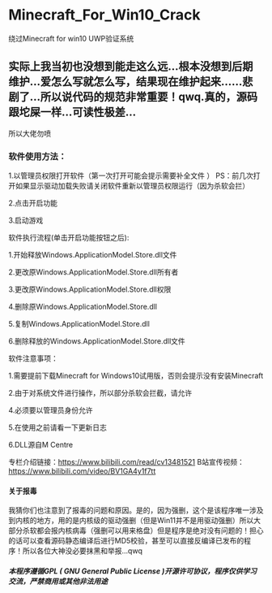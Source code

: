 # Minecraft_For_Win10_Crack
绕过Minecraft for win10 UWP验证系统

## 实际上我当初也没想到能走这么远...根本没想到后期维护...爱怎么写就怎么写，结果现在维护起来......悲剧了...所以说代码的规范非常重要！qwq.真的，源码跟坨屎一样...可读性极差...
所以大佬勿喷

### 软件使用方法：
1.以管理员权限打开软件（第一次打开可能会提示需要补全文件 ）
PS：前几次打开如果显示驱动加载失败请关闭软件重新以管理员权限运行（因为杀软会拦）

2.点击开启功能

3.启动游戏



软件执行流程(单击开启功能按钮之后):


1.开始释放Windows.ApplicationModel.Store.dll文件


2.更改原Windows.ApplicationModel.Store.dll所有者


3.更改原Windows.ApplicationModel.Store.dll权限


4.删除原Windows.ApplicationModel.Store.dll


5.复制Windows.ApplicationModel.Store.dll


6.删除释放的Windows.ApplicationModel.Store.dll文件



软件注意事项：


1.需要提前下载Minecraft for Windows10试用版，否则会提示没有安装Minecraft


2.由于对系统文件进行操作，所以部分杀软会拦截，请允许


4.必须要以管理员身份允许


5.在使用之前请看一下更新日志


6.DLL源自M Centre




专栏介绍链接：https://www.bilibili.com/read/cv13481521
B站宣传视频：https://www.bilibili.com/video/BV1GA4y1f7tt

#### 关于报毒
我猜你们也注意到了报毒的问题和原因。是的，因为强删，这个是该程序唯一涉及到内核的地方，用的是内核级的驱动强删（但是Win11并不是用驱动强删）所以大部分杀软都会报内核病毒（强删可以用来格盘）但是程序是绝对没有问题的！担心的话可以查看源码静态编译后进行MD5校验，甚至可以直接反编译已发布的程序！所以各位大神没必要抹黑和举报...qwq

##### ​本程序遵循GPL ( GNU General Public License )开源许可协议，程序仅供学习交流，严禁商用或其他非法用途
